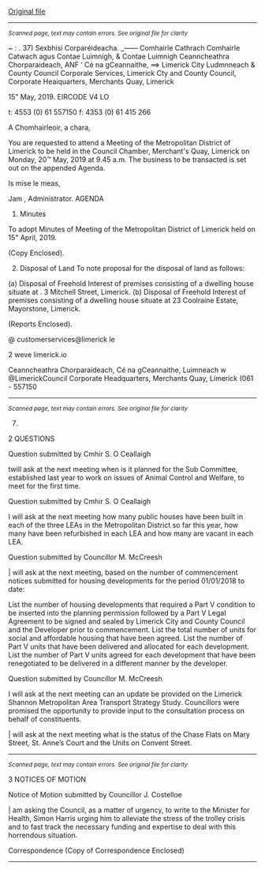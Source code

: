 [Original file](https://www.limerick.ie/sites/default/files/media/documents/2019-05/Agenda%2020th%20May%202019.pdf)

---
*<small>Scanned page, text may contain errors. See original file for clarity</small>*  

~ : . 37) Sexbhisi Corparéideacha.
__——_ Comhairle Cathrach Comhairle Catwach agus Contae Luimnigh,
& Contae Luimnigh Ceanncheathra Chorparaideach,
ANF ‘ Cé na gCeannaithe,
==> Limerick City Ludmnneach
& County Council
Corporale Services,
Limerick Cty and County Council,
Corporate Heaiquarters,
Merchants Quay,
Limerick

15" May, 2019.
EIRCODE V4 LO

t: 4553 (0) 61 557150
f: 4353 (0) 61 415 266

A Chomhairleoir, a chara,

You are requested to attend a Meeting of the Metropolitan District of Limerick to be held in the
Council Chamber, Merchant's Quay, Limerick on Monday, 20™ May, 2019 at 9.45 a.m. The business
to be transacted is set out on the appended Agenda.

Is mise le meas,

Jam ,
Administrator.
AGENDA
1. Minutes

To adopt Minutes of Meeting of the Metropolitan District of Limerick held on 15" April, 2019.

(Copy Enclosed).

2. Disposal of Land
To note proposal for the disposal of land as follows:

(a) Disposal of Freehold Interest of premises consisting of a dwelling house situate at
. 3 Mitchell Street, Limerick.
(b) Disposal of Freehold Interest of premises consisting of a dwelling house situate at
23 Coolraine Estate, Mayorstone, Limerick.

(Reports Enclosed).

@ customerservices@limerick le

2 weve limerick.io

Ceanncheathra Chorparaideach, Cé na gCeannaithe, Luimneach w @LimerickCouncil
Corporate Headquarters, Merchants Quay, Limerick (061 - 557150


---
*<small>Scanned page, text may contain errors. See original file for clarity</small>*  

7.

2
QUESTIONS

Question submitted by Cmhir S. O Ceallaigh

twill ask at the next meeting when is it planned for the Sub Committee, established last year
to work on issues of Animal Control and Welfare, to meet for the first time.

Question submitted by Cmhir S. O Ceallaigh

I will ask at the next meeting how many public houses have been built in each of the three
LEAs in the Metropolitan District so far this year, how many have been refurbished in each
LEA and how many are vacant in each LEA.

Question submitted by Councillor M. McCreesh

| will ask at the next meeting, based on the number of commencement notices submitted
for housing developments for the period 01/01/2018 to date:

List the number of housing developments that required a Part V condition to be inserted into
the planning permission followed by a Part V Legal Agreement to be signed and sealed by
Limerick City and County Council and the Developer prior to commencement. List the total
number of units for social and affordable housing that have been agreed. List the number of
Part V units that have been delivered and allocated for each development. List the number
of Part V units agreed for each development that have been renegotiated to be delivered in
a different manner by the developer.

Question submitted by Councillor M. McCreesh

I will ask at the next meeting can an update be provided on the Limerick Shannon
Metropolitan Area Transport Strategy Study. Councillors were promised the opportunity to
provide input to the consultation process on behalf of constituents.

| will ask at the next meeting what is the status of the Chase Flats on Mary Street, St. Anne’s
Court and the Units on Convent Street.


---
*<small>Scanned page, text may contain errors. See original file for clarity</small>*  

3
NOTICES OF MOTION

Notice of Motion submitted by Councillor J. Costelloe

| am asking the Council, as a matter of urgency, to write to the Minister for Health, Simon
Harris urging him to alleviate the stress of the trolley crisis and to fast track the necessary
funding and expertise to deal with this horrendous situation.

Correspondence
(Copy of Correspondence Enclosed)


---
